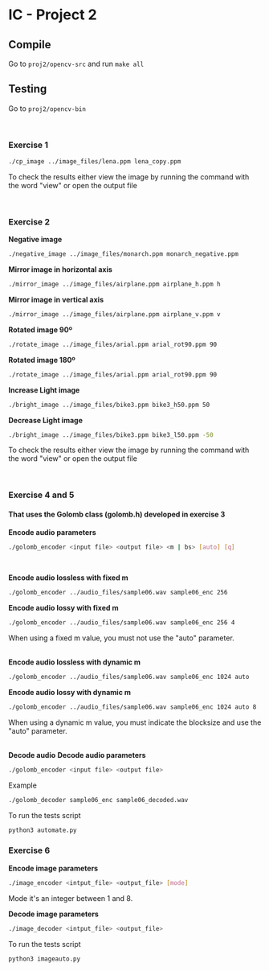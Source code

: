# IC - Project 2

## Compile

Go to `proj2/opencv-src` and run `make all`

## Testing

Go to `proj2/opencv-bin`

<br>

### Exercise 1

```bash
./cp_image ../image_files/lena.ppm lena_copy.ppm
```  
To check the results either view the image by running the command with the word "view" or open the output file

<br>

### Exercise 2

**Negative image**
```bash
./negative_image ../image_files/monarch.ppm monarch_negative.ppm
```

**Mirror image in horizontal axis**
```bash
./mirror_image ../image_files/airplane.ppm airplane_h.ppm h
```

**Mirror image in vertical axis**
```bash
./mirror_image ../image_files/airplane.ppm airplane_v.ppm v
```

**Rotated image 90º**
```bash
./rotate_image ../image_files/arial.ppm arial_rot90.ppm 90
```

**Rotated image 180º**
```bash
./rotate_image ../image_files/arial.ppm arial_rot90.ppm 90
```

**Increase Light image**
```bash
./bright_image ../image_files/bike3.ppm bike3_h50.ppm 50
```

**Decrease Light image**
```bash
./bright_image ../image_files/bike3.ppm bike3_l50.ppm -50
```

To check the results either view the image by running the command with the word "view" or open the output file

<br>

### Exercise 4 and 5
#### That uses the Golomb class (golomb.h) developed in exercise 3
**Encode audio parameters**
```bash
./golomb_encoder <input file> <output file> <m | bs> [auto] [q]  
```  
<br>

**Encode audio lossless with fixed m**
```bash
./golomb_encoder ../audio_files/sample06.wav sample06_enc 256
```
**Encode audio lossy with fixed m**
```bash
./golomb_encoder ../audio_files/sample06.wav sample06_enc 256 4
```
When using a fixed m value, you must not use the "auto" parameter.  
<br>

**Encode audio lossless with dynamic m**
```bash
./golomb_encoder ../audio_files/sample06.wav sample06_enc 1024 auto
```
**Encode audio lossy with dynamic m**
```bash
./golomb_encoder ../audio_files/sample06.wav sample06_enc 1024 auto 8
```
When using a dynamic m value, you must indicate the blocksize and use the "auto" parameter.  
<br>

**Decode audio**
**Decode audio parameters**
```bash
./golomb_encoder <input file> <output file>
``` 
Example
```bash
./golomb_decoder sample06_enc sample06_decoded.wav
```

To run the tests script  
```bash
python3 automate.py
```

### Exercise 6
**Encode image parameters**
```bash
./image_encoder <intput_file> <output_file> [mode]
```
Mode it's an integer between 1 and 8.

**Decode image parameters**
```bash
./image_decoder <intput_file> <output_file>
```

To run the tests script  
```bash
python3 imageauto.py
```

